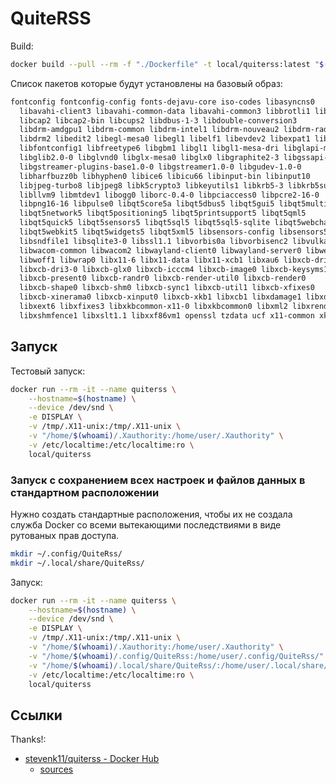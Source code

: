 # QuiteRSS

Build:

``` bash
docker build --pull --rm -f "./Dockerfile" -t local/quiterss:latest "$(pwd)"
```

Список пакетов которые будут установлены на базовый образ:

``` txt
fontconfig fontconfig-config fonts-dejavu-core iso-codes libasyncns0
  libavahi-client3 libavahi-common-data libavahi-common3 libbrotli1 libbsd0
  libcap2 libcap2-bin libcups2 libdbus-1-3 libdouble-conversion3
  libdrm-amdgpu1 libdrm-common libdrm-intel1 libdrm-nouveau2 libdrm-radeon1
  libdrm2 libedit2 libegl-mesa0 libegl1 libelf1 libevdev2 libexpat1 libflac8
  libfontconfig1 libfreetype6 libgbm1 libgl1 libgl1-mesa-dri libglapi-mesa
  libglib2.0-0 libglvnd0 libglx-mesa0 libglx0 libgraphite2-3 libgssapi-krb5-2
  libgstreamer-plugins-base1.0-0 libgstreamer1.0-0 libgudev-1.0-0
  libharfbuzz0b libhyphen0 libice6 libicu66 libinput-bin libinput10
  libjpeg-turbo8 libjpeg8 libk5crypto3 libkeyutils1 libkrb5-3 libkrb5support0
  libllvm9 libmtdev1 libogg0 liborc-0.4-0 libpciaccess0 libpcre2-16-0
  libpng16-16 libpulse0 libqt5core5a libqt5dbus5 libqt5gui5 libqt5multimedia5
  libqt5network5 libqt5positioning5 libqt5printsupport5 libqt5qml5
  libqt5quick5 libqt5sensors5 libqt5sql5 libqt5sql5-sqlite libqt5webchannel5
  libqt5webkit5 libqt5widgets5 libqt5xml5 libsensors-config libsensors5 libsm6
  libsndfile1 libsqlite3-0 libssl1.1 libvorbis0a libvorbisenc2 libvulkan1
  libwacom-common libwacom2 libwayland-client0 libwayland-server0 libwebp6
  libwoff1 libwrap0 libx11-6 libx11-data libx11-xcb1 libxau6 libxcb-dri2-0
  libxcb-dri3-0 libxcb-glx0 libxcb-icccm4 libxcb-image0 libxcb-keysyms1
  libxcb-present0 libxcb-randr0 libxcb-render-util0 libxcb-render0
  libxcb-shape0 libxcb-shm0 libxcb-sync1 libxcb-util1 libxcb-xfixes0
  libxcb-xinerama0 libxcb-xinput0 libxcb-xkb1 libxcb1 libxdamage1 libxdmcp6
  libxext6 libxfixes3 libxkbcommon-x11-0 libxkbcommon0 libxml2 libxrender1
  libxshmfence1 libxslt1.1 libxxf86vm1 openssl tzdata ucf x11-common xkb-data
```

## Запуск

Тестовый запуск:

``` bash
docker run --rm -it --name quiterss \
    --hostname=$(hostname) \
    --device /dev/snd \
    -e DISPLAY \
    -v /tmp/.X11-unix:/tmp/.X11-unix \
    -v "/home/$(whoami)/.Xauthority:/home/user/.Xauthority" \
    -v /etc/localtime:/etc/localtime:ro \
    local/quiterss
```

### Запуск с сохранением всех настроек и файлов данных в стандартном расположении

Нужно создать стандартные расположения, чтобы их не создала служба Docker со всеми вытекающими последствиями в виде рутованых прав доступа.

``` bash
mkdir ~/.config/QuiteRss/
mkdir ~/.local/share/QuiteRss/
```

Запуск:

``` bash
docker run --rm -it --name quiterss \
    --hostname=$(hostname) \
    --device /dev/snd \
    -e DISPLAY \
    -v /tmp/.X11-unix:/tmp/.X11-unix \
    -v "/home/$(whoami)/.Xauthority:/home/user/.Xauthority" \
    -v "/home/$(whoami)/.config/QuiteRss:/home/user/.config/QuiteRss/" \
    -v "/home/$(whoami)/.local/share/QuiteRss/:/home/user/.local/share/QuiteRss/" \
    -v /etc/localtime:/etc/localtime:ro \
    local/quiterss
```

## Ссылки

Thanks!:

* [stevenk11/quiterss - Docker Hub](https://hub.docker.com/r/stevenk11/quiterss)
  * [sources](https://github.com/stevenk11/quiterss)